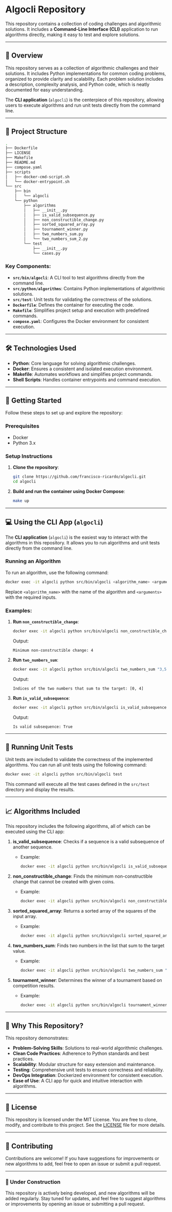 # Algocli Repository

This repository contains a collection of coding challenges and algorithmic 
solutions. It includes a **Command-Line Interface (CLI)** application 
to run algorithms directly, making it easy to test and explore solutions.

---

## 🚀 Overview

This repository serves as a collection of algorithmic challenges and their 
solutions. It includes Python implementations for common coding problems, 
organized to provide clarity and scalability. Each problem solution includes a 
description, complexity analysis, and Python code, which is neatly documented 
for easy understanding.

The **CLI application** (`algocli`) is the centerpiece of this repository, 
allowing users to execute algorithms and run unit tests directly from the 
command line.

---

## 📂 Project Structure

```bash
.
├── Dockerfile
├── LICENSE
├── Makefile
├── README.md
├── compose.yaml
├── scripts
│   ├── docker-cmd-script.sh
│   └── docker-entrypoint.sh
└── src
    ├── bin
    │   └── algocli
    └── python
        ├── algorithms
        │   ├── __init__.py
        │   ├── is_valid_subsequence.py
        │   ├── non_constructible_change.py
        │   ├── sorted_squared_array.py
        │   ├── tournament_winner.py
        │   ├── two_numbers_sum.py
        │   └── two_numbers_sum_2.py
        └── test
            ├── __init__.py
            └── cases.py
```

### Key Components:

- **`src/bin/algocli`**: A CLI tool to test algorithms directly from the 
  command line.
- **`src/python/algorithms`**: Contains Python implementations of algorithmic 
  solutions.
- **`src/test`**: Unit tests for validating the correctness of the solutions.
- **`Dockerfile`**: Defines the container for executing the code.
- **`Makefile`**: Simplifies project setup and execution with predefined 
  commands.
- **`compose.yaml`**: Configures the Docker environment for consistent 
  execution.

---

## 🛠️ Technologies Used

- **Python**: Core language for solving algorithmic challenges.
- **Docker**: Ensures a consistent and isolated execution environment.
- **Makefile**: Automates workflows and simplifies project commands.
- **Shell Scripts**: Handles container entrypoints and command execution.

---

## 🏁 Getting Started

Follow these steps to set up and explore the repository:

### Prerequisites

- Docker
- Python 3.x

### Setup Instructions

1. **Clone the repository**:
   ```bash
   git clone https://github.com/francisco-ricardo/algocli.git
   cd algocli
   ```

2. **Build and run the container using Docker Compose**:
   ```bash
   make up
   ```

---

## 💻 Using the CLI App (`algocli`)

The **CLI application** (`algocli`) is the easiest way to interact with the 
algorithms in this repository. It allows you to run algorithms and unit tests 
directly from the command line.

### Running an Algorithm

To run an algorithm, use the following command:

```bash
docker exec -it algocli python src/bin/algocli <algorithm_name> <arguments>
```

Replace `<algorithm_name>` with the name of the algorithm and `<arguments>` 
with the required inputs.

### Examples:

1. **Run `non_constructible_change`**:
   ```bash
   docker exec -it algocli python src/bin/algocli non_constructible_change "1,2,5"
   ```
   Output:
   ```
   Minimum non-constructible change: 4
   ```

2. **Run `two_numbers_sum`**:
   ```bash
   docker exec -it algocli python src/bin/algocli two_numbers_sum "3,5,-4,8,11,1,-1,6" 10
   ```
   Output:
   ```
   Indices of the two numbers that sum to the target: [0, 4]
   ```

3. **Run `is_valid_subsequence`**:
   ```bash
   docker exec -it algocli python src/bin/algocli is_valid_subsequence "1,2,3,4" "2,4"
   ```
   Output:
   ```
   Is valid subsequence: True
   ```

---

## 🧪 Running Unit Tests

Unit tests are included to validate the correctness of the implemented 
algorithms. You can run all unit tests using the following command:

```bash
docker exec -it algocli python src/bin/algocli test
```

This command will execute all the test cases defined in the `src/test` 
directory and display the results.

---

## 📈 Algorithms Included

This repository includes the following algorithms, all of which can be 
executed using the CLI app:

1. **is_valid_subsequence**: Checks if a sequence is a valid subsequence of 
   another sequence.
   - Example:
     ```bash
     docker exec -it algocli python src/bin/algocli is_valid_subsequence "1,2,3,4" "2,4"
     ```

2. **non_constructible_change**: Finds the minimum non-constructible change 
   that cannot be created with given coins.
   - Example:
     ```bash
     docker exec -it algocli python src/bin/algocli non_constructible_change "1,2,5"
     ```

3. **sorted_squared_array**: Returns a sorted array of the squares of the 
   input array.
   - Example:
     ```bash
     docker exec -it algocli python src/bin/algocli sorted_squared_array "-4,-1,0,3,10"
     ```

4. **two_numbers_sum**: Finds two numbers in the list that sum to the target 
   value.
   - Example:
     ```bash
     docker exec -it algocli python src/bin/algocli two_numbers_sum "3,5,-4,8,11,1,-1,6" 10
     ```

5. **tournament_winner**: Determines the winner of a tournament based on 
   competition results.
   - Example:
     ```bash
     docker exec -it algocli python src/bin/algocli tournament_winner -i "HTML,CSS,0" -i "CSS,Python,1" -i "Python,HTML,1"
     ```

---

## 🌟 Why This Repository?

This repository demonstrates:

- **Problem-Solving Skills**: Solutions to real-world algorithmic challenges.
- **Clean Code Practices**: Adherence to Python standards and best practices.
- **Scalability**: Modular structure for easy extension and maintenance.
- **Testing**: Comprehensive unit tests to ensure correctness and reliability.
- **DevOps Integration**: Dockerized environment for consistent execution.
- **Ease of Use**: A CLI app for quick and intuitive interaction with 
  algorithms.

---

## 📜 License

This repository is licensed under the MIT License. You are free to clone, 
modify, and contribute to this project. See the [LICENSE](LICENSE) file for 
more details.

---

## 🤝 Contributing

Contributions are welcome! If you have suggestions for improvements or new 
algorithms to add, feel free to open an issue or submit a pull request.

---

### 🚧 Under Construction

This repository is actively being developed, and new algorithms will be added 
regularly. Stay tuned for updates, and feel free to suggest algorithms or 
improvements by opening an issue or submitting a pull request.

